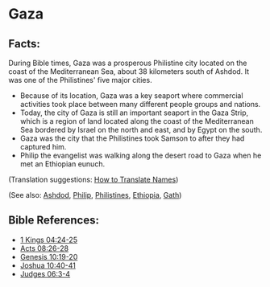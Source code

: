 # Gaza #

## Facts: ##

During Bible times, Gaza was a prosperous Philistine city located on the coast of the Mediterranean Sea, about 38 kilometers south of Ashdod. It was one of the Philistines' five major cities.

* Because of its location, Gaza was a key seaport where commercial activities took place between many different people groups and nations.
* Today, the city of Gaza is still an important seaport in the Gaza Strip, which is a region of land located along the coast of the Mediterranean Sea bordered by Israel on the north and east, and by Egypt on the south.
* Gaza was the city that the Philistines took Samson to after they had captured him.
* Philip the evangelist was walking along the desert road to Gaza when he met an Ethiopian eunuch.

(Translation suggestions: [How to Translate Names](en/ta-vol1/translate/man/translate-names))

(See also: [Ashdod](../other/ashdod.md), [Philip](../other/philip.md), [Philistines](../other/philistines.md), [Ethiopia](../other/ethiopia.md), [Gath](../other/gath.md))

## Bible References: ##

* [1 Kings 04:24-25](en/tn/1ki/help/04/24)
* [Acts 08:26-28](en/tn/act/help/08/26)
* [Genesis 10:19-20](en/tn/gen/help/10/19)
* [Joshua 10:40-41](en/tn/jos/help/10/40)
* [Judges 06:3-4](en/tn/jdg/help/06/03)